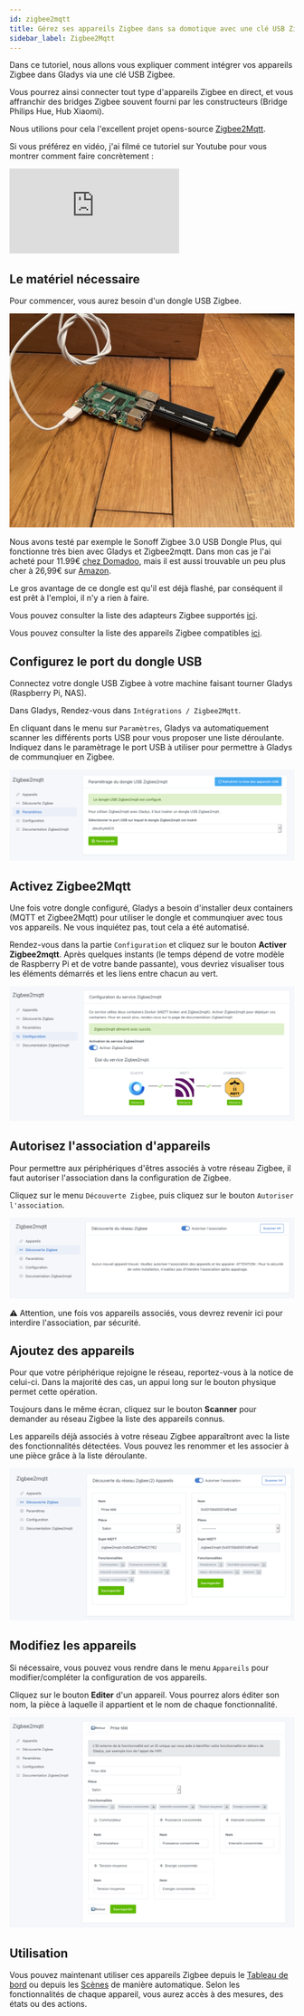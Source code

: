 ```yaml
---
id: zigbee2mqtt
title: Gérez ses appareils Zigbee dans sa domotique avec une clé USB Zigbee et Zigbee2mqtt
sidebar_label: Zigbee2Mqtt
---
```


Dans ce tutoriel, nous allons vous expliquer comment intégrer vos appareils Zigbee dans Gladys via une clé USB Zigbee.

Vous pourrez ainsi connecter tout type d'appareils Zigbee en direct, et vous affranchir des bridges Zigbee souvent fourni par les constructeurs (Bridge Philips Hue, Hub Xiaomi).

Nous utilions pour cela l'excellent projet opens-source [Zigbee2Mqtt](https://www.zigbee2mqtt.io/).

Si vous préférez en vidéo, j'ai filmé ce tutoriel sur Youtube pour vous montrer comment faire concrètement :

<div class="videoContainer">
<iframe  class="video" src="https://www.youtube.com/embed/ALW3uDB9P0s" frameborder="0" allow="accelerometer; autoplay; clipboard-write; encrypted-media; gyroscope; picture-in-picture" allowfullscreen></iframe>
</div>

## Le matériel nécessaire

Pour commencer, vous aurez besoin d'un dongle USB Zigbee.

![Sonoff Zigbee 3.0 USB dongle plus](../../../../../static/img/docs/fr/configuration/zigbee2mqtt/zigbee-raspberry-pi-usb-sonoff.jpg)

Nous avons testé par exemple le Sonoff Zigbee 3.0 USB Dongle Plus, qui fonctionne très bien avec Gladys et Zigbee2mqtt. Dans mon cas je l'ai acheté pour 11.99€ [chez Domadoo](https://www.domadoo.fr/fr/interface-domotique/5976-sonoff-cle-usb-zigbee-30-antenne-externe-20dbm-compatible-zha-zigbee2mqtt.html), mais il est aussi trouvable un peu plus cher à 26,99€ sur [Amazon](https://amzn.to/3FpIlcZ).

Le gros avantage de ce dongle est qu'il est déjà flashé, par conséquent il est prêt à l'emploi, il n'y a rien à faire.

Vous pouvez consulter la liste des adapteurs Zigbee supportés [ici](https://www.zigbee2mqtt.io/guide/adapters/#recommended).

Vous pouvez consulter la liste des appareils Zigbee compatibles [ici](https://www.zigbee2mqtt.io/supported-devices/).

## Configurez le port du dongle USB

Connectez votre dongle USB Zigbee à votre machine faisant tourner Gladys (Raspberry Pi, NAS).

Dans Gladys, Rendez-vous dans `Intégrations / Zigbee2Mqtt`.

En cliquant dans le menu sur `Paramètres`, Gladys va automatiquement scanner les différents ports USB pour vous proposer une liste déroulante. Indiquez dans le paramètrage le port USB à utiliser pour permettre à Gladys de communqiuer en Zigbee.

![Paramètrage dongle USB](../../../../../static/img/docs/fr/configuration/zigbee2mqtt/z2m_parametrage_dongle_usb_fr.png)

## Activez Zigbee2Mqtt

Une fois votre dongle configuré, Gladys a besoin d'installer deux containers (MQTT et Zigbee2Mqtt) pour utiliser le dongle et communqiuer avec tous vos appareils. Ne vous inquiétez pas, tout cela a été automatisé.

Rendez-vous dans la partie `Configuration` et cliquez sur le bouton **Activer Zigbee2mqtt**. Après quelques instants (le temps dépend de votre modèle de Raspberry Pi et de votre bande passante), vous devriez visualiser tous les éléments démarrés et les liens entre chacun au vert.

![Etat des services Zigbee2Mqtt](../../../../../static/img/docs/fr/configuration/zigbee2mqtt/z2m_etat_services_fr.png)

## Autorisez l'association d'appareils

Pour permettre aux périphériques d'êtres associés à votre réseau Zigbee, il faut autoriser l'association dans la configuration de Zigbee.

Cliquez sur le menu `Découverte Zigbee`, puis cliquez sur le bouton `Autoriser l'association`.

![Autoriser l'association](../../../../../static/img/docs/fr/configuration/zigbee2mqtt/z2m_autoriser_association_fr.png)

:warning: Attention, une fois vos appareils associés, vous devrez revenir ici pour interdire l'association, par sécurité.

## Ajoutez des appareils

Pour que votre périphérique rejoigne le réseau, reportez-vous à la notice de celui-ci. Dans la majorité des cas, un appui long sur le bouton physique permet cette opération.

Toujours dans le même écran, cliquez sur le bouton **Scanner** pour demander au réseau Zigbee la liste des appareils connus.

Les appareils déjà associés à votre réseau Zigbee apparaîtront avec la liste des fonctionnalités détectées. Vous pouvez les renommer et les associer à une pièce grâce à la liste déroulante.

![Ajouter un appareil](../../../../../static/img/docs/fr/configuration/zigbee2mqtt/z2m_ajouter_appareil_fr.png)

## Modifiez les appareils

Si nécessaire, vous pouvez vous rendre dans le menu `Appareils` pour modifier/compléter la configuration de vos appareils.

Cliquez sur le bouton **Editer** d'un appareil. Vous pourrez alors éditer son nom, la pièce à laquelle il appartient et le nom de chaque fonctionnalité.

![Editer un appareil](../../../../../static/img/docs/fr/configuration/zigbee2mqtt/z2m_editer_appareil_fr.png)

## Utilisation

Vous pouvez maintenant utiliser ces appareils Zigbee depuis le [Tableau de bord](../dashboard/devices-in-room.md) ou depuis les [Scènes](../scenes/intro.md) de manière automatique. Selon les fonctionnalités de chaque appareil, vous aurez accès à des mesures, des états ou des actions.
